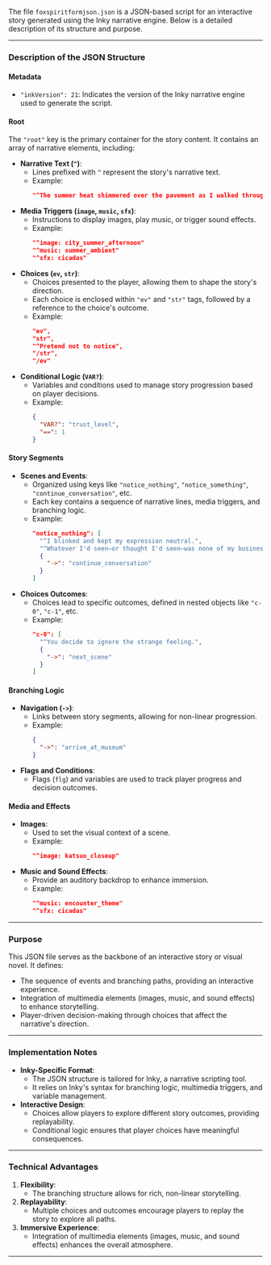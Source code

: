 The file `foxspiritformjson.json` is a JSON-based script for an interactive story generated using the Inky narrative engine. Below is a detailed description of its structure and purpose.

---

### **Description of the JSON Structure**

#### **Metadata**
- `"inkVersion": 21`: Indicates the version of the Inky narrative engine used to generate the script.

#### **Root**
The `"root"` key is the primary container for the story content. It contains an array of narrative elements, including:
- **Narrative Text (`^`)**:
  - Lines prefixed with `^` represent the story's narrative text.
  - Example:
    ```json
    "^The summer heat shimmered over the pavement as I walked through the shopping district."
    ```
- **Media Triggers (`image`, `music`, `sfx`)**:
  - Instructions to display images, play music, or trigger sound effects.
  - Example:
    ```json
    "^image: city_summer_afternoon"
    "^music: summer_ambient"
    "^sfx: cicadas"
    ```
- **Choices (`ev`, `str`)**:
  - Choices presented to the player, allowing them to shape the story's direction.
  - Each choice is enclosed within `"ev"` and `"str"` tags, followed by a reference to the choice's outcome.
  - Example:
    ```json
    "ev",
    "str",
    "^Pretend not to notice",
    "/str",
    "/ev"
    ```
- **Conditional Logic (`VAR?`)**:
  - Variables and conditions used to manage story progression based on player decisions.
  - Example:
    ```json
    {
      "VAR?": "trust_level",
      "==": 1
    }
    ```

#### **Story Segments**
- **Scenes and Events**:
  - Organized using keys like `"notice_nothing"`, `"notice_something"`, `"continue_conversation"`, etc.
  - Each key contains a sequence of narrative lines, media triggers, and branching logic.
  - Example:
    ```json
    "notice_nothing": [
      "^I blinked and kept my expression neutral.",
      "^Whatever I'd seen—or thought I'd seen—was none of my business.",
      {
        "->": "continue_conversation"
      }
    ]
    ```
- **Choices Outcomes**:
  - Choices lead to specific outcomes, defined in nested objects like `"c-0"`, `"c-1"`, etc.
  - Example:
    ```json
    "c-0": [
      "^You decide to ignore the strange feeling.",
      {
        "->": "next_scene"
      }
    ]
    ```

#### **Branching Logic**
- **Navigation (`->`)**:
  - Links between story segments, allowing for non-linear progression.
  - Example:
    ```json
    {
      "->": "arrive_at_museum"
    }
    ```
- **Flags and Conditions**:
  - Flags (`flg`) and variables are used to track player progress and decision outcomes.

#### **Media and Effects**
- **Images**:
  - Used to set the visual context of a scene.
  - Example:
    ```json
    "^image: katsuo_closeup"
    ```
- **Music and Sound Effects**:
  - Provide an auditory backdrop to enhance immersion.
  - Example:
    ```json
    "^music: encounter_theme"
    "^sfx: cicadas"
    ```

---

### **Purpose**
This JSON file serves as the backbone of an interactive story or visual novel. It defines:
- The sequence of events and branching paths, providing an interactive experience.
- Integration of multimedia elements (images, music, and sound effects) to enhance storytelling.
- Player-driven decision-making through choices that affect the narrative's direction.

---

### **Implementation Notes**
- **Inky-Specific Format**:
  - The JSON structure is tailored for Inky, a narrative scripting tool.
  - It relies on Inky's syntax for branching logic, multimedia triggers, and variable management.
- **Interactive Design**:
  - Choices allow players to explore different story outcomes, providing replayability.
  - Conditional logic ensures that player choices have meaningful consequences.

---

### **Technical Advantages**
1. **Flexibility**:
   - The branching structure allows for rich, non-linear storytelling.
2. **Replayability**:
   - Multiple choices and outcomes encourage players to replay the story to explore all paths.
3. **Immersive Experience**:
   - Integration of multimedia elements (images, music, and sound effects) enhances the overall atmosphere.

---
